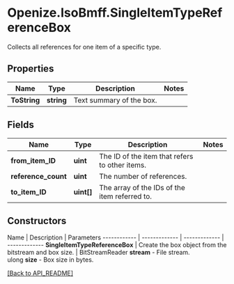 # Openize.IsoBmff.SingleItemTypeReferenceBox

Collects all references for one item of a specific type.

## Properties

Name | Type | Description | Notes
------------ | ------------- | ------------- | -------------
**ToString** | **string** | Text summary of the box. | 

## Fields

Name | Type | Description | Notes
------------ | ------------- | ------------- | -------------
**from_item_ID** | **uint** | The ID of the item that refers to other items. | 
**reference_count** | **uint** | The number of references. | 
**to_item_ID** | **uint[]** | The array of the IDs of the item referred to. | 

## Constructors

Name | Description | Parameters
------------ | ------------- | ------------- | -------------
**SingleItemTypeReferenceBox** | Create the box object from the bitstream and box size. | BitStreamReader <b>stream</b> - File stream.<br />ulong <b>size</b> - Box size in bytes.

[[Back to API_README]](API_README.md)